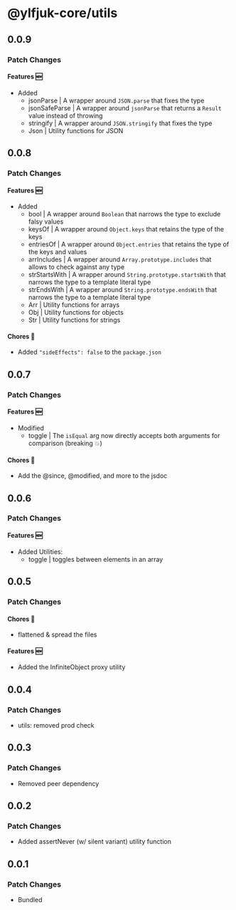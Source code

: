 # @ylfjuk-core/utils

## 0.0.9

### Patch Changes

#### Features 🆕

- Added
  - jsonParse | A wrapper around `JSON.parse` that fixes the type
  - jsonSafeParse | A wrapper around `jsonParse` that returns a `Result` value instead of throwing
  - stringify | A wrapper around `JSON.stringify` that fixes the type
  - Json | Utility functions for JSON

## 0.0.8

### Patch Changes

#### Features 🆕

- Added
  - bool | A wrapper around `Boolean` that narrows the type to exclude falsy values
  - keysOf | A wrapper around `Object.keys` that retains the type of the keys
  - entriesOf | A wrapper around `Object.entries` that retains the type of the keys and values
  - arrIncludes | A wrapper around `Array.prototype.includes` that allows to check against any type
  - strStartsWith | A wrapper around `String.prototype.startsWith` that narrows the type to a template literal type
  - strEndsWith | A wrapper around `String.prototype.endsWith` that narrows the type to a template literal type
  - Arr | Utility functions for arrays
  - Obj | Utility functions for objects
  - Str | Utility functions for strings

#### Chores 🧹

- Added `"sideEffects": false` to the `package.json`

## 0.0.7

### Patch Changes

#### Features 🆕

- Modified
  - toggle | The `isEqual` arg now directly accepts both arguments for comparison (breaking 💥)

#### Chores 🧹

- Add the @since, @modified, and more to the jsdoc

## 0.0.6

### Patch Changes

#### Features 🆕

- Added Utilities:
  - toggle | toggles between elements in an array

## 0.0.5

### Patch Changes

#### Chores 🧹

- flattened & spread the files

#### Features 🆕

- Added the InfiniteObject proxy utility

## 0.0.4

### Patch Changes

- utils: removed prod check

## 0.0.3

### Patch Changes

- Removed peer dependency

## 0.0.2

### Patch Changes

- Added assertNever (w/ silent variant) utility function

## 0.0.1

### Patch Changes

- Bundled
